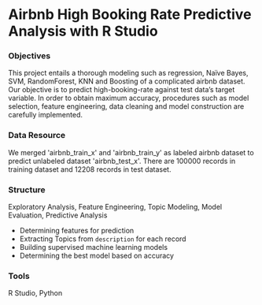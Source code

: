 # Airbnb High Booking Rate Predictive Analysis with R Studio

### Objectives
This project entails a thorough modeling such as regression, Naïve Bayes, SVM, RandomForest, KNN and Boosting of a complicated airbnb dataset. Our objective is to predict high-booking-rate against test data’s target variable. In order to obtain maximum accuracy, procedures such as model selection, feature engineering, data cleaning and model construction are carefully implemented.

### Data Resource
We merged 'airbnb_train_x' and 'airbnb_train_y' as labeled airbnb dataset to predict unlabeled dataset 'airbnb_test_x'. There are 100000 records in training dataset and 12208 records in test dataset.

### Structure
Exploratory Analysis, Feature Engineering, Topic Modeling, Model Evaluation, Predictive Analysis
* Determining features for prediction
* Extracting Topics from `description` for each record
* Building supervised machine learning models
* Determining the best model based on accuracy

### Tools
R Studio, Python
